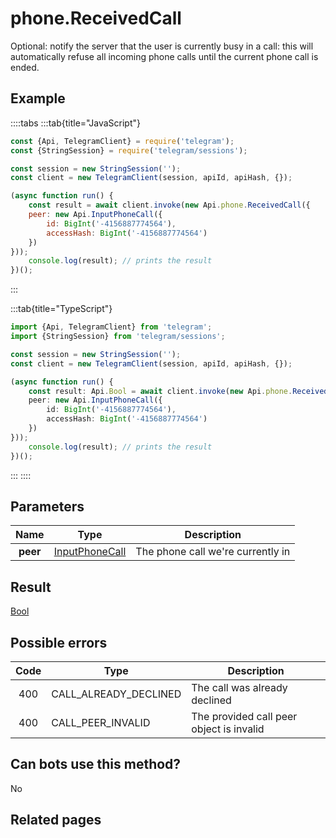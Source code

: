 # phone.ReceivedCall

Optional: notify the server that the user is currently busy in a call: this will automatically refuse all incoming phone calls until the current phone call is ended.



## Example

::::tabs
:::tab{title="JavaScript"}
```js
const {Api, TelegramClient} = require('telegram');
const {StringSession} = require('telegram/sessions');

const session = new StringSession('');
const client = new TelegramClient(session, apiId, apiHash, {});

(async function run() {
    const result = await client.invoke(new Api.phone.ReceivedCall({
    peer: new Api.InputPhoneCall({
        id: BigInt('-4156887774564'),
        accessHash: BigInt('-4156887774564')
    })
}));
    console.log(result); // prints the result
})();
```
:::

:::tab{title="TypeScript"}
```ts
import {Api, TelegramClient} from 'telegram';
import {StringSession} from 'telegram/sessions';

const session = new StringSession('');
const client = new TelegramClient(session, apiId, apiHash, {});

(async function run() {
    const result: Api.Bool = await client.invoke(new Api.phone.ReceivedCall({
    peer: new Api.InputPhoneCall({
        id: BigInt('-4156887774564'),
        accessHash: BigInt('-4156887774564')
    })
}));
    console.log(result); // prints the result
})();
```
:::
::::



## Parameters

| Name | Type | Description |
| :--: | ---- | ----------- |
| **peer** | [InputPhoneCall](https://core.telegram.org/type/InputPhoneCall) | The phone call we're currently in 


## Result

[Bool](https://core.telegram.org/type/Bool)



## Possible errors

| Code | Type | Description |
| :--: | ---- | ----------- |
| 400 | CALL\_ALREADY\_DECLINED | The call was already declined 
| 400 | CALL\_PEER\_INVALID | The provided call peer object is invalid 


## Can bots use this method?

No

## Related pages


